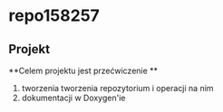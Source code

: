# repo158257


## Projekt 

   **Celem projektu jest przećwiczenie **
   1. tworzenia tworzenia repozytorium i operacji na nim
   2. dokumentacji w Doxygen'ie